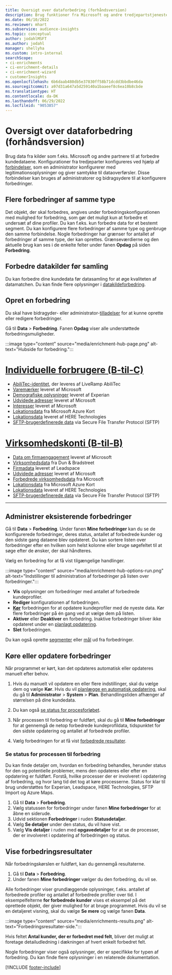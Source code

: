 ```yaml
---
title: Oversigt over dataforbedring (forhåndsversion)
description: Brug funktioner fra Microsoft og andre tredjepartstjenester til at forbedre dine kundedata.
ms.date: 06/10/2022
ms.reviewer: mhart
ms.subservice: audience-insights
ms.topic: conceptual
author: jodahlMSFT
ms.author: jodahl
manager: shellyha
ms.custom: intro-internal
searchScope:
- ci-enrichments
- ci-enrichment-details
- ci-enrichment-wizard
- customerInsights
ms.openlocfilehash: 6b6daab480db5e37830ff58b71dcdd3bbdbe46da
ms.sourcegitcommit: a97d31a647a5d259140a1baaeef8c6ea10b8cbde
ms.translationtype: HT
ms.contentlocale: da-DK
ms.lasthandoff: 06/29/2022
ms.locfileid: "9053857"
---
```

# <a name="data-enrichment-preview-overview"></a>Oversigt over dataforbedring (forhåndsversion)

Brug data fra kilder som f.eks. Microsoft og andre partnere til at forbedre kundedataene. Konfigurationer fra tredjeparter konfigureres ved hjælp af [forbindelser](connections.md), som en administrator konfigurerer med legitimationsoplysninger og giver samtykke til dataoverførsler. Disse forbindelser kan bruges af administratorer og bidragsydere til at konfigurere forbedringer.  

## <a name="multiple-enrichments-of-the-same-type"></a>Flere forbedringer af samme type

Det objekt, der skal forbedres, angives under forbedringskonfigurationen med mulighed for forbedring, som gør det muligt kun at forbedre et undersæt af dine profiler. Du kan f.eks. kun forbedre data for et bestemt segment. Du kan konfigurere flere forbedringer af samme type og genbruge den samme forbindelse. Nogle forbedringer har grænser for antallet af forbedringer af samme type, der kan oprettes. Grænseværdierne og den aktuelle brug kan ses i de enkelte felter under fanen **Opdag** på siden **Forbedring**.

## <a name="enrich-data-sources-before-unification"></a>Forbedre datakilder før samling

Du kan forbedre dine kundedata før datasamling for at øge kvaliteten af datamatchen. Du kan finde flere oplysninger i [datakildeforbedring](data-sources-enrichment.md).

## <a name="create-an-enrichment"></a>Opret en forbedring

Du skal have bidragyder- eller administrator-[tilladelser](permissions.md) for at kunne oprette eller redigere forbedringer.

Gå til **Data** > **Forbedring**. Fanen **Opdag** viser alle understøttede forbedringsmuligheder.

:::image type="content" source="media/enrichment-hub-page.png" alt-text="Hubside for forbedring.":::

# <a name="individual-consumers-b-to-c"></a>[Individuelle forbrugere (B-til-C)](#tab/b2c)

- [AbiliTec-identitet](enrichment-liveramp.md), der leveres af LiveRamp AbiliTec
- [Varemærker](enrichment-microsoft.md) leveret af Microsoft
- [Demografiske oplysninger](enrichment-experian.md) leveret af Experian
- [Udvidede adresser](enrichment-enhanced-addresses.md) leveret af Microsoft
- [Interesser](enrichment-microsoft.md) leveret af Microsoft
- [Lokationsdata](enrichment-azure-maps.md) fra Microsoft Azure Kort
- [Lokationsdata](enrichment-here.md) leveret af HERE Technologies
- [SFTP-brugerdefinerede data](enrichment-SFTP-custom-import.md) via Secure File Transfer Protocol (SFTP)

# <a name="business-accounts-b-to-b"></a>[Virksomhedskonti (B-til-B)](#tab/b2b)

- [Data om firmaengagement](enrichment-office.md) leveret af Microsoft
- [Virksomhedsdata](enrichment-dnb.md) fra Dun & Bradstreet
- [Firmadata](enrichment-leadspace.md) leveret af Leadspace
- [Udvidede adresser](enrichment-enhanced-addresses.md) leveret af Microsoft
- [Forbedrede virksomhedsdata](enrichment-enhanced-company-data.md) fra Microsoft
- [Lokationsdata](enrichment-azure-maps.md) fra Microsoft Azure Kort
- [Lokationsdata](enrichment-here.md) leveret af HERE Technologies
- [SFTP-brugerdefinerede data](enrichment-SFTP-custom-import.md) via Secure File Transfer Protocol (SFTP)

---

## <a name="manage-existing-enrichments"></a>Administrer eksisterende forbedringer

Gå til **Data** > **Forbedring**. Under fanen **Mine forbedringer** kan du se de konfigurerede forbedringer, deres status, antallet af forbedrede kunder og den sidste gang dataene blev opdateret. Du kan sortere listen over forbedringer efter en hvilken som helst kolonne eller bruge søgefeltet til at søge efter de ønsker, der skal håndteres.

Vælg en forbedring for at få vist tilgængelige handlinger.

:::image type="content" source="media/enrichment-hub-options-run.png" alt-text="Indstillinger til administration af forbedringer på listen over forbedringer.":::

- **Vis** oplysninger om forbedringer med antallet af forbedrede kundeprofiler.
- **Rediger** konfigurationen af forbedringen.
- [**Kør**](#run-or-refresh-enrichments) forbedringen for at opdatere kundeprofiler med de nyeste data. Kør flere forbedringer på én gang ved at vælge dem på listen.
- **Aktiver** eller **Deaktiver** en forbedring. Inaktive forbedringer bliver ikke opdateret under en [planlagt opdatering](system.md#schedule-tab).
- **Slet** forbedringen.

Du kan også oprette [segmenter](segments.md) eller [mål](measures.md) ud fra forbedringer.

## <a name="run-or-refresh-enrichments"></a>Køre eller opdatere forbedringer

Når programmet er kørt, kan det opdateres automatisk eller opdateres manuelt efter behov.

1. Hvis du manuelt vil opdatere en eller flere indstillinger, skal du vælge dem og vælge **Kør**. Hvis du vil [planlægge en automatisk opdatering](system.md#schedule-tab), skal du gå til **Administrator** > **System** > **Plan**. Behandlingstiden afhænger af størrelsen på dine kundedata.

1. Du kan også [se status for procesforløbet](#see-the-progress-of-the-enrichment-process).

1. Når processen til forbedring er fuldført, skal du gå til **Mine forbedringer** for at gennemgå de netop forbedrede kundeprofildata, tidspunktet for den sidste opdatering og antallet af forbedrede profiler.

1. Vælg forbedringen for at få vist [forbedrede resultater](#view-enrichment-results).

### <a name="see-the-progress-of-the-enrichment-process"></a>Se status for processen til forbedring

Du kan finde detaljer om, hvordan en forbedring behandles, herunder status for den og potentielle problemer, mens den opdateres eller efter en opdatering er fuldført. Forstå, hvilke processer der er involveret i opdatering af forbedring, og hvor lang tid det tog at køre processerne. Status for klar til brug understøttes for Experian, Leadspace, HERE Technologies, SFTP Import og Azure Maps.

1. Gå til **Data** > **Forbedring**.
1. Vælg statussen for forbedringer under fanen **Mine forbedringer** for at åbne en siderude.
1. Udvid sektionen **Forbedringer** i ruden **Statusdetaljer**.
1. Vælg **Se detaljer** under den status, du vil have vist.
1. Vælg **Vis detaljer** i ruden med **opgavedetaljer** for at se de processer, der er involveret i opdatering af forbedringen og status.

## <a name="view-enrichment-results"></a>Vise forbedringsresultater

Når forbedringskørslen er fuldført, kan du gennemgå resultaterne.

1. Gå til **Data** > **Forbedring**.
1. Under fanen **Mine forbedringer** vælger du den forbedring, du vil se.

Alle forbedringer viser grundlæggende oplysninger, f.eks. antallet af forbedrede profiler og antallet af forbedrede profiler over tid. I eksempelfelterne **for forbedrede kunder** vises et eksempel på det oprettede objekt, der giver mulighed for at bruge programmet. Hvis du vil se en detaljeret visning, skal du vælge **Se mere** og vælge fanen **Data**.

:::image type="content" source="media/enrichments-results.png" alt-text="Forbedringsresultater-side.":::

Hvis feltet **Antal kunder, der er forbedret med felt**, bliver det muligt at foretage detailudledning i dækningen af hvert enkelt forbedret felt.

Nogle forbedringer viser også oplysninger, der er specifikke for typen af forbedring. Du kan finde flere oplysninger i en relaterede dokumentation.

[!INCLUDE [footer-include](includes/footer-banner.md)]

